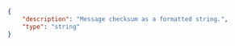 ```json copy 
{
    "description": "Message checksum as a formatted string.",
    "type": "string"
} 
``` 
